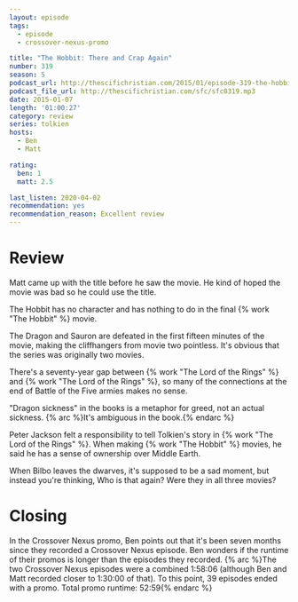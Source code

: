 ```yaml
---
layout: episode
tags:
  - episode
  - crossover-nexus-promo

title: "The Hobbit: There and Crap Again"
number: 319
season: 5
podcast_url: http://thescifichristian.com/2015/01/episode-319-the-hobbit-there-and-crap-again/
podcast_file_url: http://thescifichristian.com/sfc/sfc0319.mp3
date: 2015-01-07
length: '01:00:27'
category: review
series: tolkien
hosts:
  - Ben
  - Matt

rating:
  ben: 1
  matt: 2.5

last_listen: 2020-04-02
recommendation: yes
recommendation_reason: Excellent review
---
```


# Review
Matt came up with the title before he saw the movie. He kind of hoped the movie was bad so he could use the title. 

The Hobbit has no character and has nothing to do in the final {% work "The Hobbit" %} movie. 

The Dragon and Sauron are defeated in the first fifteen minutes of the movie, making the cliffhangers from movie two pointless. It's obvious that the series was originally two movies. 

There's a seventy-year gap between {% work "The Lord of the Rings" %} and {% work "The Lord of the Rings" %}, so many of the connections at the end of Battle of the Five armies makes no sense. 

"Dragon sickness" in the books is a metaphor for greed, not an actual sickness. {% arc %}It's ambiguous in the book.{% endarc %}

Peter Jackson felt a responsibility to tell Tolkien's story in {% work "The Lord of the Rings" %}. When making {% work "The Hobbit" %} movies, he said he has a sense of ownership over Middle Earth.

When Bilbo leaves the dwarves, it's supposed to be a sad moment, but instead you're thinking, Who is that again? Were they in all three movies?

# Closing

In the Crossover Nexus promo, Ben points out that it's been seven months since they recorded a Crossover Nexus episode. Ben wonders if the runtime of their promos is longer than the episodes they recorded.
{% arc %}The two Crossover Nexus episodes were a combined 1:58:06 (although Ben and Matt recorded closer to 1:30:00 of that). To this point, 39 episodes ended with a promo. Total promo runtime: 52:59{% endarc %}